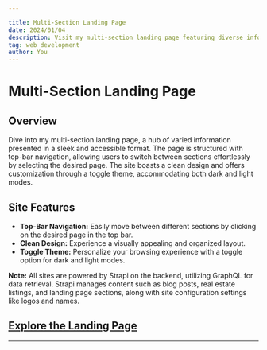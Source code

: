 ```yaml
---

title: Multi-Section Landing Page
date: 2024/01/04
description: Visit my multi-section landing page featuring diverse information and top-bar navigation. Navigate between sections seamlessly by clicking on the desired page in the top bar. The site offers a clean design and incorporates a toggle theme for both dark and light modes.
tag: web development
author: You
---
```


# Multi-Section Landing Page

## Overview

Dive into my multi-section landing page, a hub of varied information presented in a sleek and accessible format. The page is structured with top-bar navigation, allowing users to switch between sections effortlessly by selecting the desired page. The site boasts a clean design and offers customization through a toggle theme, accommodating both dark and light modes.

## Site Features

- **Top-Bar Navigation:** Easily move between different sections by clicking on the desired page in the top bar.
- **Clean Design:** Experience a visually appealing and organized layout.
- **Toggle Theme:** Personalize your browsing experience with a toggle option for dark and light modes.

**Note:** All sites are powered by Strapi on the backend, utilizing GraphQL for data retrieval. Strapi manages content such as blog posts, real estate listings, and landing page sections, along with site configuration settings like logos and names.

## [Explore the Landing Page](https://vercel.com/andreeehh/project-6-nextjs/B7FXXiFkGGkRZUyXsPqHPcLT7pxT)

---
